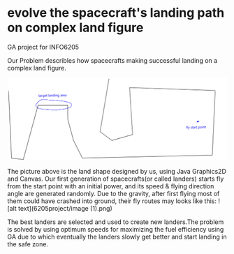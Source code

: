 # evolve the spacecraft's landing path on complex land figure
GA project for INFO6205

Our Problem describles how spacecrafts making successful landing on a complex land figure.

![alt text](6205project/image_meitu_1.jpg)

The picture above is the land shape designed by us, using Java Graphics2D and Canvas. Our first generation of spacecrafts(or called landers) starts fly from the start point with an initial power, and its speed & flying direction angle are generated randomly. Due to the gravity, after first flying most of them could have crashed into ground, their fly routes may looks like this: ![alt text](6205project/image (1).png)

The best landers are selected and used to create new landers.The problem is solved by using optimum speeds for maximizing the fuel efficiency using GA due to which eventually the landers slowly get better and start landing in the safe zone.
